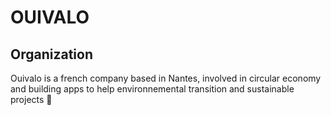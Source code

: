 # OUIVALO

## Organization
Ouivalo is a french company based in Nantes, involved in circular economy and building apps to help environnemental transition and sustainable projects 🌱
